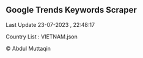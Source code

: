 

## Google Trends Keywords Scraper 
 
Last Update 23-07-2023 , 22:48:17

Country List :
VIETNAM.json



© Abdul Muttaqin 

